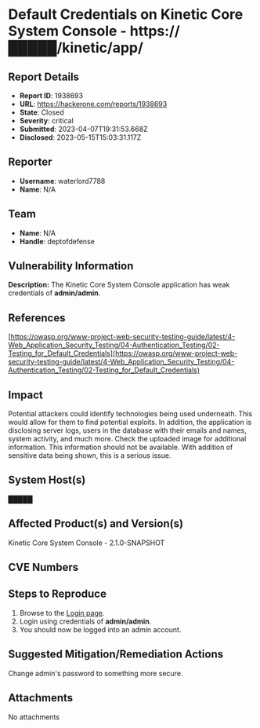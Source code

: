 # Default Credentials on Kinetic Core System Console - https://█████/kinetic/app/

## Report Details
- **Report ID**: 1938693
- **URL**: https://hackerone.com/reports/1938693
- **State**: Closed
- **Severity**: critical
- **Submitted**: 2023-04-07T19:31:53.668Z
- **Disclosed**: 2023-05-15T15:03:31.117Z

## Reporter
- **Username**: waterlord7788
- **Name**: N/A

## Team
- **Name**: N/A
- **Handle**: deptofdefense

## Vulnerability Information
**Description:**
The Kinetic Core System Console application has weak credentials of **admin/admin**.

## References
[https://owasp.org/www-project-web-security-testing-guide/latest/4-Web_Application_Security_Testing/04-Authentication_Testing/02-Testing_for_Default_Credentials](https://owasp.org/www-project-web-security-testing-guide/latest/4-Web_Application_Security_Testing/04-Authentication_Testing/02-Testing_for_Default_Credentials)

## Impact

Potential attackers could identify technologies being used underneath. This would allow for them to find potential exploits.
In addition, the application is disclosing server logs, users in the database with their emails and names, system activity, and much more.
Check the uploaded image for additional information.
This information should not be available. 
With addition of sensitive data being shown, this is a serious issue.

## System Host(s)
█████

## Affected Product(s) and Version(s)
Kinetic Core System Console - 2.1.0-SNAPSHOT

## CVE Numbers


## Steps to Reproduce
1. Browse to the [Login page](https://████/kinetic/app/).
2. Login using credentials of **admin/admin**.
3. You should now be logged into an admin account.

## Suggested Mitigation/Remediation Actions
Change admin's password to something more secure.



## Attachments
No attachments
